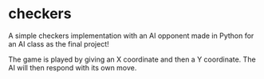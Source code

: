 # checkers
A simple checkers implementation with an AI opponent made in Python for an AI class as the final project!

The game is played by giving an X coordinate and then a Y coordinate. The AI will then respond with its own move.
